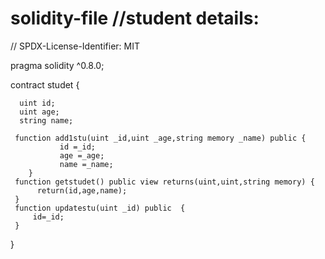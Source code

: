 # solidity-file //student details:

// SPDX-License-Identifier: MIT

  pragma solidity ^0.8.0;
 
  
  
  contract studet {
    
      uint id;
      uint age;
      string name;

     function add1stu(uint _id,uint _age,string memory _name) public {
               id =_id;
               age =_age;
               name =_name;
        }
     function getstudet() public view returns(uint,uint,string memory) {
          return(id,age,name);
     }   
     function updatestu(uint _id) public  {
         id=_id;
     }
     
 }
